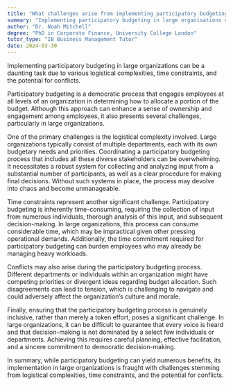 ```yaml
---
title: "What challenges arise from implementing participatory budgeting in large organisations?"
summary: "Implementing participatory budgeting in large organisations can be challenging due to logistical complexities, time constraints, and potential conflicts."
author: "Dr. Noah Mitchell"
degree: "PhD in Corporate Finance, University College London"
tutor_type: "IB Business Management Tutor"
date: 2024-03-30
---
```


Implementing participatory budgeting in large organizations can be a daunting task due to various logistical complexities, time constraints, and the potential for conflicts.

Participatory budgeting is a democratic process that engages employees at all levels of an organization in determining how to allocate a portion of the budget. Although this approach can enhance a sense of ownership and engagement among employees, it also presents several challenges, particularly in large organizations.

One of the primary challenges is the logistical complexity involved. Large organizations typically consist of multiple departments, each with its own budgetary needs and priorities. Coordinating a participatory budgeting process that includes all these diverse stakeholders can be overwhelming. It necessitates a robust system for collecting and analyzing input from a substantial number of participants, as well as a clear procedure for making final decisions. Without such systems in place, the process may devolve into chaos and become unmanageable.

Time constraints represent another significant challenge. Participatory budgeting is inherently time-consuming, requiring the collection of input from numerous individuals, thorough analysis of this input, and subsequent decision-making. In large organizations, this process can consume considerable time, which may be impractical given other pressing operational demands. Additionally, the time commitment required for participatory budgeting can burden employees who may already be managing heavy workloads.

Conflicts may also arise during the participatory budgeting process. Different departments or individuals within an organization might have competing priorities or divergent ideas regarding budget allocation. Such disagreements can lead to tension, which is challenging to navigate and could adversely affect the organization’s culture and morale.

Finally, ensuring that the participatory budgeting process is genuinely inclusive, rather than merely a token effort, poses a significant challenge. In large organizations, it can be difficult to guarantee that every voice is heard and that decision-making is not dominated by a select few individuals or departments. Achieving this requires careful planning, effective facilitation, and a sincere commitment to democratic decision-making.

In summary, while participatory budgeting can yield numerous benefits, its implementation in large organizations is fraught with challenges stemming from logistical complexities, time constraints, and the potential for conflicts.
    